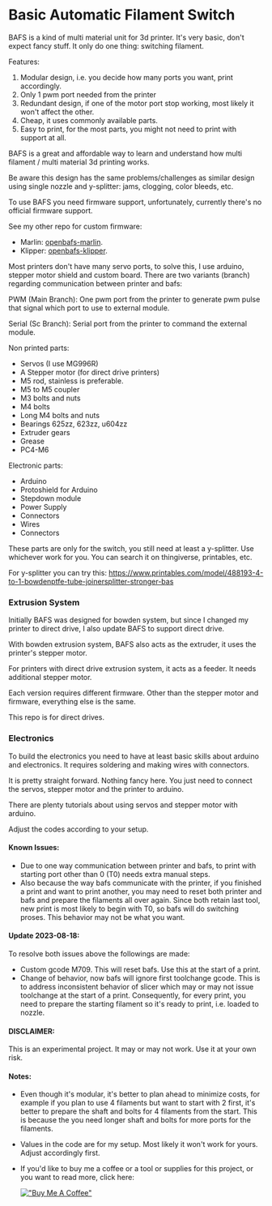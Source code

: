 # Basic Automatic Filament Switch

BAFS is a kind of multi material unit for 3d printer. It's very basic, don't expect fancy stuff. It only do one thing: switching filament.

Features:

1. Modular design, i.e. you decide how many ports you want, print accordingly.
2. Only 1 pwm port needed from the printer
3. Redundant design, if one of the motor port stop working, most likely it won't affect the other.
4. Cheap, it uses commonly available parts.
5. Easy to print, for the most parts, you might not need to print with support at all.

BAFS is a great and affordable way to learn and understand how multi filament / multi material 3d printing works.

Be aware this design has the same problems/challenges as similar design using single nozzle and y-splitter: jams, clogging, color bleeds, etc.

To use BAFS you need firmware support, unfortunately, currently there's no official firmware support.

See my other repo for custom firmware:
* Marlin: [openbafs-marlin](https://github.com/yonitjio/openbafs-marlin).
* Klipper: [openbafs-klipper](https://github.com/yonitjio/openbafs-klipper).

Most printers don't have many servo ports, to solve this, I use arduino, stepper motor shield and custom board. There are two variants (branch) regarding communication between printer and bafs:

PWM (Main Branch):
One pwm port from the printer to generate pwm pulse that signal which port to use to external module.

Serial (Sc Branch):
Serial port from the printer to command the external module.

Non printed parts:

- Servos (I use MG996R)
- A Stepper motor (for direct drive printers)
- M5 rod, stainless is preferable.
- M5 to M5 coupler
- M3 bolts and nuts
- M4 bolts
- Long M4 bolts and nuts
- Bearings 625zz, 623zz, u604zz
- Extruder gears
- Grease
- PC4-M6

Electronic parts:

- Arduino
- Protoshield for Arduino
- Stepdown module
- Power Supply
- Connectors
- Wires
- Connectors

These parts are only for the switch, you still need at least a y-splitter. Use whichever work for you. You can search it on thingiverse, printables, etc.

For y-splitter you can try this:
https://www.printables.com/model/488193-4-to-1-bowdenptfe-tube-joinersplitter-stronger-bas

### Extrusion System
Initially BAFS was designed for bowden system, but since I changed my printer to direct drive, I also update BAFS to support direct drive.

With bowden extrusion system, BAFS also acts as the extruder, it uses the printer's stepper motor.

For printers with direct drive extrusion system, it acts as a feeder. It needs additional stepper motor.

Each version requires different firmware. Other than the stepper motor and firmware, everything else is the same.

This repo is for direct drives.

### Electronics
To build the electronics you need to have at least basic skills about arduino and electronics. It requires soldering and making wires with connectors.

It is pretty straight forward. Nothing fancy here. You just need to connect the servos, stepper motor and the printer to arduino.

There are plenty tutorials about using servos and stepper motor with arduino.

Adjust the codes according to your setup.

#### Known Issues:
- Due to one way communication between printer and bafs, to print with starting port other than 0 (T0) needs extra manual steps.
- Also because the way bafs communicate with the printer, if you finished a print and want to print another, you may need to reset both printer and bafs and prepare the filaments all over again. Since both retain last tool, new print is most likely to begin with T0, so bafs will do switching proses. This behavior may not be what you want.

#### Update 2023-08-18:
To resolve both issues above the followings are made:
- Custom gcode M709. This will reset bafs. Use this at the start of a print.
- Change of behavior, now bafs will ignore first toolchange gcode. This is to address inconsistent behavior of slicer which may or may not issue toolchange at the start of a print. Consequently, for every print, you need to prepare the starting filament so it's ready to print, i.e. loaded to nozzle.

#### DISCLAIMER:
This is an experimental project. It may or may not work. Use it at your own risk.

#### Notes:
- Even though it's modular, it's better to plan ahead to minimize costs, for example if you plan to use 4 filaments but want to start with 2 first, it's better to prepare the shaft and bolts for 4 filaments from the start. This is because the you need longer shaft and bolts for more ports for the filaments.
- Values in the code are for my setup. Most likely it won't work for yours. Adjust accordingly first.
- If you'd like to buy me a coffee or a tool or supplies for this project, or you want to read more, click here:

  [!["Buy Me A Coffee"](https://www.buymeacoffee.com/assets/img/custom_images/orange_img.png)](https://www.buymeacoffee.com/yonitjio)